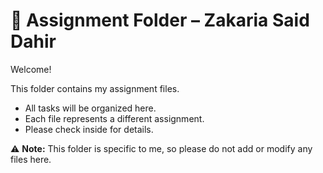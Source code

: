 # 📂 Assignment Folder – Zakaria Said Dahir

Welcome!  

This folder contains my assignment files.  

- All tasks will be organized here.  
- Each file represents a different assignment.  
- Please check inside for details.  

⚠️ **Note:** This folder is specific to me, so please do not add or modify any files here.
